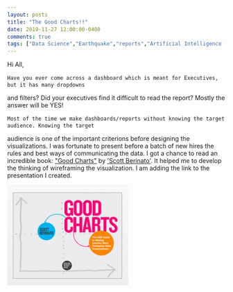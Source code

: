 ```yaml
---
layout: posts
title: "The Good Charts!!"
date: 2019-11-27 12:00:00-0400
comments: true
tags: ["Data Science","Earthquake","reports","Artificial Intelligence (AI)","Data Mining","Data Engineering","Pyhton","R","SAS","Death Valley","CA","search"]
---
```


Hi All,

    Have you ever come across a dashboard which is meant for Executives, but it has many dropdowns
 and filters? Did your executives find it difficult to read the report? Mostly the answer will be YES!

    Most of the time we make dashboards/reports without knowing the target audience. Knowing the target 
audience is one of the important criterions before designing the visualizations. I was fortunate to
present before a batch of new hires the rules and best ways of communicating the data. I got a chance
to read an incredible book: ["Good Charts"](https://store.hbr.org/product/good-charts-the-hbr-guide-to-making-smarter-more-persuasive-data-visualizations/15005) by ['Scott Berinato'](https://www.linkedin.com/in/scott-berinato-6330ba54/). It helped me to develop the thinking of wireframing the visualization. I am adding the link to the presentation I created.

![center](/images/111.JPG)
